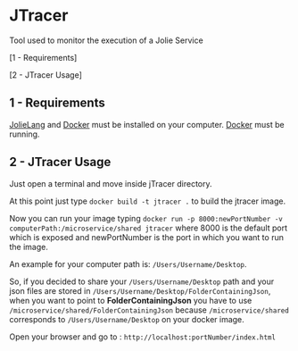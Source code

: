 # JTracer
Tool used to monitor the execution of a Jolie Service

[1 - Requirements]

[2 - JTracer Usage]

## 1 - Requirements

[JolieLang](http://jolie-lang.org/) and [Docker](https://www.docker.com/) must be installed on your computer. 
[Docker](https://www.docker.com/) must be running.

## 2 - JTracer Usage

Just open a terminal and move inside jTracer directory.

At this point just type ```docker build -t jtracer .``` to build the jtracer image.

Now you can run your image typing ```docker run -p 8000:newPortNumber -v computerPath:/microservice/shared jtracer``` where 8000 is the default port which is exposed and newPortNumber is the port in which you want to run the image. 

An example for your computer path is: `/Users/Username/Desktop`. 

So, if you decided to share your `/Users/Username/Desktop` path and your json files are stored in `/Users/Username/Desktop/FolderContainingJson`, when you want to point to **FolderContainingJson** you have to use `/microservice/shared/FolderContainingJson` because `/microservice/shared` corresponds to `/Users/Username/Desktop` on your docker image.

Open your browser and go to : ```http://localhost:portNumber/index.html```
